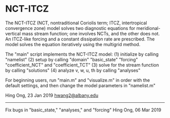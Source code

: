 # NCT-ITCZ
The NCT-ITCZ (NCT, nontraditional Coriolis term; ITCZ, intertropical
convergence zone) model solves two diagnostic equations for meridional-
vertical mass stream function; one involves NCTs, and the other does not.
An ITCZ-like forcing and a constant dissipation rate are prescribed. The
model solves the equation iteratively using the multigrid method.

The "main" script implements the NCT-ITCZ model:
(1) initialize by calling "namelist"
(2) setup by calling "domain" "basic_state" "forcing" "coefficient_NCT" and
    "coefficient_TCT"
(3) solve for the stream function by calling "solutions"
(4) analyze v, w, u, th by calling "analyses"

For beginning users, run "main.m" and "visualize.m" in order with the
default settings, and then change the model parameters in "namelist.m"

Hing Ong, 23 Jan 2019
hwang2@albany.edu
___________________________________________________________________________

Fix bugs in "basic_state," "analyses," and "forcing"
Hing Ong, 06 Mar 2019 
